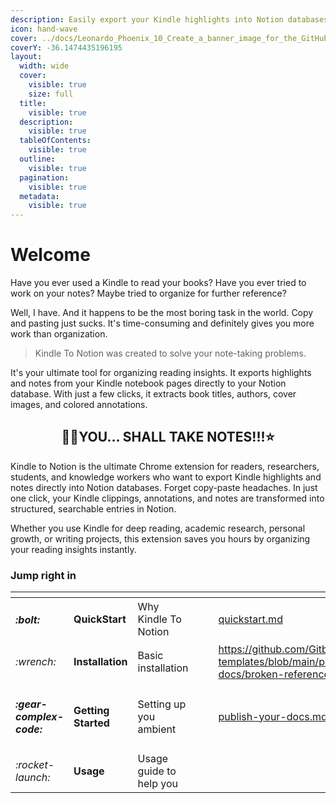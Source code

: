 ```yaml
---
description: Easily export your Kindle highlights into Notion databases
icon: hand-wave
cover: ../docs/Leonardo_Phoenix_10_Create_a_banner_image_for_the_GitHub_repos_2.jpg
coverY: -36.1474435196195
layout:
  width: wide
  cover:
    visible: true
    size: full
  title:
    visible: true
  description:
    visible: true
  tableOfContents:
    visible: true
  outline:
    visible: true
  pagination:
    visible: true
  metadata:
    visible: true
---
```


# Welcome

Have you ever used a Kindle to read your books? Have you ever tried to work on your notes? Maybe tried to organize for further reference?

Well, I have. And it happens to be the most boring task in the world. Copy and pasting just sucks. It's time-consuming and definitely gives you more work than organization.

> Kindle To Notion was created to solve your note-taking problems.

It's your ultimate tool for organizing reading insights. It exports highlights and notes from your Kindle notebook pages directly to your Notion database. With just a few clicks, it extracts book titles, authors, cover images, and colored annotations.

<h2 align="center">🧙‍♂️YOU... SHALL TAKE NOTES!!!⭐</h2>

Kindle to Notion is the ultimate Chrome extension for readers, researchers, students, and knowledge workers who want to export Kindle highlights and notes directly into Notion databases. Forget copy-paste headaches. In just one click, your Kindle clippings, annotations, and notes are transformed into structured, searchable entries in Notion.

Whether you use Kindle for deep reading, academic research, personal growth, or writing projects, this extension saves you hours by organizing your reading insights instantly.

### Jump right in

<table data-view="cards"><thead><tr><th></th><th></th><th></th><th data-hidden data-card-cover data-type="files"></th><th data-hidden></th><th data-hidden data-card-target data-type="content-ref"></th></tr></thead><tbody><tr><td><h4><i class="fa-bolt">:bolt:</i></h4></td><td><strong>QuickStart</strong></td><td>Why Kindle To Notion</td><td></td><td></td><td><a href="getting-started/quickstart.md">quickstart.md</a></td></tr><tr><td><i class="fa-wrench">:wrench:</i></td><td><strong>Installation</strong></td><td>Basic installation</td><td></td><td></td><td><a href="https://github.com/GitbookIO/gitbook-templates/blob/main/product-docs/broken-reference/README.md">https://github.com/GitbookIO/gitbook-templates/blob/main/product-docs/broken-reference/README.md</a></td></tr><tr><td><h4><i class="fa-gear-complex-code">:gear-complex-code:</i></h4></td><td><strong>Getting Started</strong></td><td>Setting up you ambient</td><td></td><td></td><td><a href="getting-started/publish-your-docs.md">publish-your-docs.md</a></td></tr><tr><td><i class="fa-rocket-launch">:rocket-launch:</i></td><td><strong>Usage</strong></td><td>Usage guide to help you</td><td></td><td></td><td></td></tr></tbody></table>
